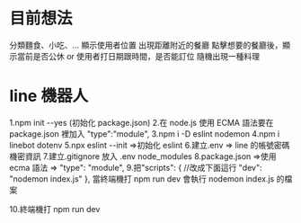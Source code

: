 # 目前想法

分類麵食、小吃、...
顯示使用者位置
出現距離附近的餐廳
點擊想要的餐廳後，顯示當前是否公休 
or 使用者打日期跟時間，是否能訂位
隨機出現一種料理


# line 機器人

1.npm init --yes (初始化 package.json) 2.在 node.js 使用 ECMA 語法要在 package.json 裡加入 "type":"module",
3.npm i -D eslint nodemon
4.npm i linebot dotenv
5.npx eslint --init =>初始化 eslint 
6.建立.env => line 的帳號密碼機密資訊 
7.建立.gitignore 放入 .env node_modules
8.package.json =>使用 ecma 語法 => "type": "module",
9.把"scripts": {
  //改成下面這行
    "dev": "nodemon index.js"
  },
當終端機打 npm run dev 會執行 nodemon index.js 的檔案
 
10.終端機打 npm run dev
